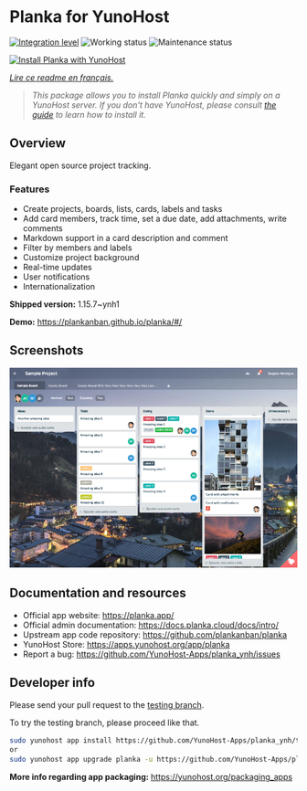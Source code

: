 <!--
N.B.: This README was automatically generated by https://github.com/YunoHost/apps/tree/master/tools/readme_generator
It shall NOT be edited by hand.
-->

# Planka for YunoHost

[![Integration level](https://dash.yunohost.org/integration/planka.svg)](https://dash.yunohost.org/appci/app/planka) ![Working status](https://ci-apps.yunohost.org/ci/badges/planka.status.svg) ![Maintenance status](https://ci-apps.yunohost.org/ci/badges/planka.maintain.svg)

[![Install Planka with YunoHost](https://install-app.yunohost.org/install-with-yunohost.svg)](https://install-app.yunohost.org/?app=planka)

*[Lire ce readme en français.](./README_fr.md)*

> *This package allows you to install Planka quickly and simply on a YunoHost server.
If you don't have YunoHost, please consult [the guide](https://yunohost.org/#/install) to learn how to install it.*

## Overview

Elegant open source project tracking.

### Features

- Create projects, boards, lists, cards, labels and tasks
- Add card members, track time, set a due date, add attachments, write comments
- Markdown support in a card description and comment
- Filter by members and labels
- Customize project background
- Real-time updates
- User notifications
- Internationalization

**Shipped version:** 1.15.7~ynh1

**Demo:** <https://plankanban.github.io/planka/#/>

## Screenshots

![Screenshot of Planka](./doc/screenshots/screenshot.png)

## Documentation and resources

- Official app website: <https://planka.app/>
- Official admin documentation: <https://docs.planka.cloud/docs/intro/>
- Upstream app code repository: <https://github.com/plankanban/planka>
- YunoHost Store: <https://apps.yunohost.org/app/planka>
- Report a bug: <https://github.com/YunoHost-Apps/planka_ynh/issues>

## Developer info

Please send your pull request to the [testing branch](https://github.com/YunoHost-Apps/planka_ynh/tree/testing).

To try the testing branch, please proceed like that.

```bash
sudo yunohost app install https://github.com/YunoHost-Apps/planka_ynh/tree/testing --debug
or
sudo yunohost app upgrade planka -u https://github.com/YunoHost-Apps/planka_ynh/tree/testing --debug
```

**More info regarding app packaging:** <https://yunohost.org/packaging_apps>
